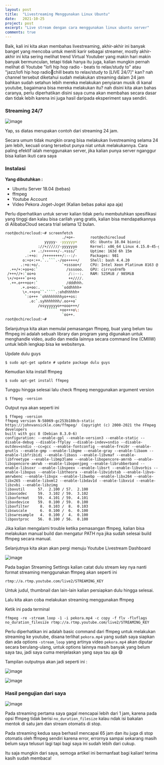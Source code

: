```yaml
---
layout: post
title:  "Livestreaming Menggunakan Linux Ubuntu"
date:   2021-10-25
project: post
excerpt: "Live stream dengan cara menggunakan linux ubuntu server"
comments: true
---
```


Baik, kali ini kita akan membahas livestreaming, akhir-akhir ini banyak banget yang mencoba untuk meniti karir sebagai streamer, mostly akhir-akhir ini kita sering melihat trend Virtual Youtuber yang makin hari makin banyak bermunculan, tetapi tidak hanya itu juga, kalian mungkin pernah melihat di Youtube "lofi hip hop radio - beats to relax/study to" atau "jazz/lofi hip hop radio🌱chill beats to relax/study to [LIVE 24/7]" kan? nah channel tersebut diketahui sudah melakukan streaming dalam 24 jam bahkan sudah setahun lebih mereka melakukan penyiaran musik di kanal youtube, bagaimana bisa mereka melakukan itu? nah disini kita akan bahas caranya, perlu diperhatikan disini saya cuma akan membahas secara dasar dan tidak lebih karena ini juga hasil daripada eksperiment saya sendiri.

### Streaming 24/7
![image](https://user-images.githubusercontent.com/10250068/138690302-9a2b92d3-29b2-49a8-b816-1a14bb4aaf18.png)

Yap, ss diatas merupakan contoh dari streaming 24 jam.

Secara umum tidak mungkin orang bisa melakukan livestreaming selama 24 jam lebih, kecuali orang tersebut punya niat untuk melakukannya. Cara paling efektif ialah menggunakan server, jika kalian punya server nganggur bisa kalian ikuti cara saya

### Instalasi

**Yang dibutuhkan :**
- Ubuntu Server 18.04 (bebas)
- ffmpeg
- Youtube Account
- Video Pekora Joget-Joget (Kalian bebas pakai apa aja)

Perlu diperhatikan untuk server kalian tidak perlu membutuhkan spesifikasi yang tinggi dan kalau bisa carilah yang gratis, kalian bisa mendapatkannya di AlibabaCloud secara trial selama 12 bulan.
```bash
root@ochirecloud:~# screenfetch
                          ./+o+-       root@ochirecloud
                  yyyyy- -yyyyyy+      OS: Ubuntu 18.04 bionic
               ://+//////-yyyyyyo      Kernel: x86_64 Linux 4.15.0-45-generic
           .++ .:/++++++/-.+sss/`      Uptime: 163d 6h 15m
         .:++o:  /++++++++/:--:/-      Packages: 981
        o:+o+:++.`..```.-/oo+++++/     Shell: bash 4.4.20
       .:+o:+o/.          `+sssoo+/    CPU: Intel Xeon Platinum 8163 @ 2.5GHz
  .++/+:+oo+o:`             /sssooo.   GPU: cirrusdrmfb
 /+++//+:`oo+o               /::--:.   RAM: 525MiB / 985MiB
 \+/+o+++`o++o               ++////.
  .++.o+++oo+:`             /dddhhh.
       .+.o+oo:.          `oddhhhh+
        \+.++o+o``-````.:ohdhhhhh+
         `:o+++ `ohhhhhhhhyo++os:
           .o:`.syhhhhhhh/.oo++o`
               /osyyyyyyo++ooo+++/
                   ````` +oo+++o\:
                          `oo++.
root@ochirecloud:~#
```
Selanjutnya kita akan memulai pemasangan ffmpeg, buat yang belum tau ffmpeg ini adalah sebuah library dan program yang digunakan untuk menghandle video, audio dan media lainnya secara command line (CMIIW) untuk lebih lengkap bisa ke websitenya.

Update dulu guys
```
$ sudo apt-get update # update package dulu guys
```
Kemudian kita install ffmpeg
```
$ sudo apt-get install ffmpeg
```
Tunggu hingga selesai lalu check ffmpeg menggunakan argument version
```
$ ffmpeg -version
```
Output nya akan seperti ini
```
$ ffmpeg -version
ffmpeg version N-58069-gc253b180cb-static https://johnvansickle.com/ffmpeg/  Copyright (c) 2000-2021 the FFmpeg developers
built with gcc 8 (Debian 8.3.0-6)
configuration: --enable-gpl --enable-version3 --enable-static --disable-debug --disable-ffplay --disable-indev=sndio --disable-outdev=sndio --cc=gcc --enable-fontconfig --enable-frei0r --enable-gnutls --enable-gmp --enable-libgme --enable-gray --enable-libaom --enable-libfribidi --enable-libass --enable-libvmaf --enable-libfreetype --enable-libmp3lame --enable-libopencore-amrnb --enable-libopencore-amrwb --enable-libopenjpeg --enable-librubberband --enable-libsoxr --enable-libspeex --enable-libsrt --enable-libvorbis --enable-libopus --enable-libtheora --enable-libvidstab --enable-libvo-amrwbenc --enable-libvpx --enable-libwebp --enable-libx264 --enable-libx265 --enable-libxml2 --enable-libdav1d --enable-libxvid --enable-libzvbi --enable-libzimg
libavutil      57.  2.100 / 57.  2.100
libavcodec     59.  3.102 / 59.  3.102
libavformat    59.  4.101 / 59.  4.101
libavdevice    59.  0.100 / 59.  0.100
libavfilter     8.  0.103 /  8.  0.103
libswscale      6.  0.100 /  6.  0.100
libswresample   4.  0.100 /  4.  0.100
libpostproc    56.  0.100 / 56.  0.100
```
Jika kalian mengalami trouble ketika pemasangan ffmpeg, kalian bisa melakukan manual build dan mengatur PATH nya jika sudah selesai build ffmpeg secara manual.

Selanjutnya kita akan akan pergi menuju Youtube Livestream Dashboard

![image](https://user-images.githubusercontent.com/10250068/138695806-66650a8c-21c4-4e0f-9f12-e31326802e8e.png)

Pada bagian Streaming Settings kalian catat dulu stream key nya nanti format streaming menggunakan ffmpeg akan seperti ini
```
rtmp://a.rtmp.youtube.com/live2/STREAMING_KEY
```
Untuk judul, thumbnail dan lain-lain kalian persiapkan dulu hingga selesai.

Lalu kita akan coba melakukan streaming menggunakan ffmpeg

Ketik ini pada terminal
```
ffmpeg -re -stream_loop -1 -i pekora.mp4 -c copy -f flv -flvflags no_duration_filesize rtmp://a.rtmp.youtube.com/live2/STREAMING_KEY
```

Perlu diperhatikan ini adalah basic command dari ffmpeg untuk melakukan streaming ke youtube, disana terlihat `pekora.mp4` yang sudah saya siapkan dan ada options `-stream_loop` yang artinya video `pekora.mp4` akan diputar secara berulang-ulang, untuk options lainnya masih banyak yang belum saya tau, jadi saya cuma menjelaskan yang saya tau aja 😄

Tampilan outputnya akan jadi seperti ini :

![image](https://user-images.githubusercontent.com/10250068/138698459-da751a2f-dbc1-493c-b977-83b8a7303ddb.png)

![image](https://user-images.githubusercontent.com/10250068/138698846-9f38de81-e52b-409e-b25c-d3bb8398f67f.png)

### Hasil pengujian dari saya

![image](https://user-images.githubusercontent.com/10250068/138699140-5412ab7e-d892-4ccf-a7b1-70c858652528.png)

Pada streaming pertama saya gagal mencapai lebih dari 1 jam, karena pada opsi ffmpeg tidak berisi `no_duration_filesize` kalau ndak isi bakalan mentok di satu jam dan stream otomatis di stop.

Pada streaming kedua saya berhasil mencapai 65 jam dan itu juga di stop otomatis oleh ffmpeg sendiri karena error, errornya sampai sekarang masih belum saya telusuri lagi tapi bagi saya ini sudah lebih dari cukup.

Itu saja mungkin dari saya, semoga artikel ini bermanfaat bagi kalian! terima kasih sudah membaca!
